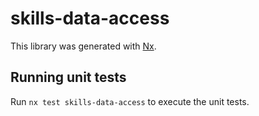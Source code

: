 # skills-data-access

This library was generated with [Nx](https://nx.dev).

## Running unit tests

Run `nx test skills-data-access` to execute the unit tests.

